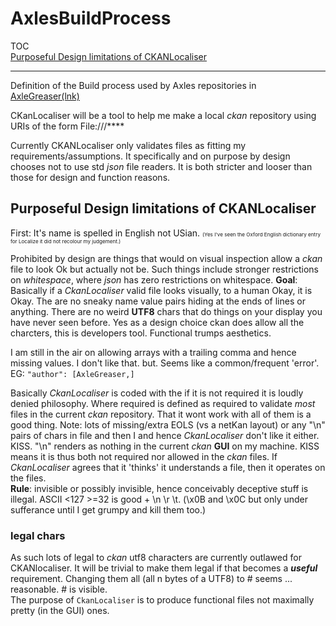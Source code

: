# AxlesBuildProcess
TOC  
[Purposeful Design limitations of CKANLocaliser](#Purposeful-Design-limitations-of-CKANLocaliser)
  
-----  
  
Definition of the Build process used by Axles repositories in [AxleGreaser(lnk)](https://github.com/AxleGreaser) 

CKanLocaliser will be a tool to help me make a local *ckan* repository using URIs of the form File:///****

Currently CKANLocaliser only validates files as fitting my requirements/assumptions. It specifically and on purpose by design chooses not to use std *json* file readers. It is both stricter and looser than those for design and function reasons.


 
## Purposeful Design limitations of CKANLocaliser 

First: It's name is spelled in English not USian. <small><small><small>(Yes I've seen the Oxford English dictionary entry for Localize it did not recolour my judgement.)</small></small></small>

Prohibited by design are things that would on visual inspection allow a *ckan* file to look Ok but actually not be. Such things include stronger restrictions on *whitespace*, where *json* has zero restrictions on whitespace. **Goal**: Basically if a *CkanLocaliser* valid file looks visually, to a human Okay, it is Okay. The are no sneaky name value pairs hiding at the ends of lines or anything. There are no weird **UTF8** chars that do things on your display you have never seen before. Yes as a design choice ckan does allow all the charcters, this is developers tool. Functional trumps aesthetics. 

I am still in the air on allowing arrays with a trailing comma and hence missing values. I don't like that. but. Seems like a common/frequent 'error'.  EG: `"author": [AxleGreaser,]`  

Basically *CkanLocaliser* is coded with the if it is not required it is loudly denied philosophy. Where required is defined as required to validate *most* files in the current *ckan* repository. That it wont work with all of them is a good thing. Note: lots of missing/extra EOLS (vs a netKan layout) or any "\\n" pairs of chars in file and then I and hence *CkanLocaliser* don't like it either. KISS. "\\n" renders as nothing in the current *ckan* **GUI** on my machine. KISS means it is thus both not required nor allowed in the *ckan* files. If *CkanLocaliser* agrees that it 'thinks' it understands a file, then it operates on the files.  
**Rule**: invisible or possibly invisible, hence conceivably deceptive stuff is illegal. ASCII <127 >=32 is good + \n \r \t. (\x0B and \x0C but only under sufferance until I get grumpy and kill them too.)

### legal chars
As such lots of legal to *ckan* utf8 characters are currently outlawed for CKANlocaliser. It will be trivial to make them legal if that becomes a ***useful*** requirement. Changing them all (all n bytes of a UTF8) to # seems ... reasonable. # is visible.  
The purpose of `CkanLocaliser` is to produce functional files not maximally pretty (in the GUI) ones.






